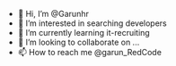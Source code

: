 - 👋 Hi, I’m @Garunhr
- 👀 I’m interested in searching developers
- 🌱 I’m currently learning it-recruiting
- 💞️ I’m looking to collaborate on ...
- 📫 How to reach me @garun_RedCode

<!---
Garunhr/Garunhr is a ✨ special ✨ repository because its `README.md` (this file) appears on your GitHub profile.
You can click the Preview link to take a look at your changes.
--->
